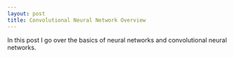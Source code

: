 ```yaml
---
layout: post
title: Convolutional Neural Network Overview
---
```


In this post I go over the basics of neural networks and convolutional neural networks.


